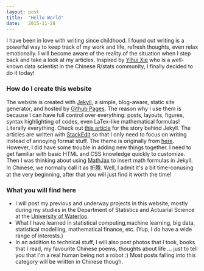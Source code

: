 ```yaml
---
layout: post
title:  "Hello World"
date:   2015-11-28
---
```

<span class="dropcap">I</span> have been in love with writing since childhood. I found out writing is a powerful way to keep track of my work and life, refresh thoughts, even relax emotionally. I will become aware of the reality of the situation when I step back and take a look at my articles. Inspired by <a href = "http://yihui.name/en">Yihui Xie</a> who is a well-known data scientist in the Chinese R/stats community, I finally decided to do it today!

### How do I create this website

The website is created with <a href="http://jekyllrb.com">Jekyll</a>, a simple, blog-aware, static site generator, and hosted by <a href="https://pages.github.com">Github Pages</a>. The reason why I use them is because I can have full control over everything: posts, layouts, figures, syntax highlighting of codes, even LaTex-like mathematical formulas! Literally everything. Check out <a href="http://tom.preston-werner.com/2008/11/17/blogging-like-a-hacker.html">this article</a> for the story behind Jekyll. The articles are written with <a href="https://stackedit.io/">StackEdit</a> so that I only need to focus on writing instead of annoying format stuff. The theme is originally from [here](http://brianmaierjr.com/long-haul/).
However, I did have some trouble in adding new things together. I need to get familiar with basic HTML and CSS knowledge quickly to customize. Then I was thinking about using [MathJax](https://www.mathjax.org/) to insert math formulas in Jekyll. In Chinese, we normally call it as 折腾. Well, I admit it's a bit time-conusing at the very beginning, after that you will just find it worth the time! 

### What you will find here

- I will post my previous and underway projects in this website, mostly during my studies in the Department of Statistics and Actuarial Science at the <a href = "https://uwaterloo.ca/statistics-and-actuarial-science/">
University of Waterloo</a>.
- What I have learned in statistical computing,machine learning, big data, statistical modelling, mathematical finance, etc.  (Yup, I do have a wide range of interests.)
- In an addition to technical stuff, I will also post photos that I took, books that I read, my favourite Chinese poems, thoughts about life ... just to tell you that I'm a real human being not a robot :) Most posts falling into this category will be written in Chinese though.


